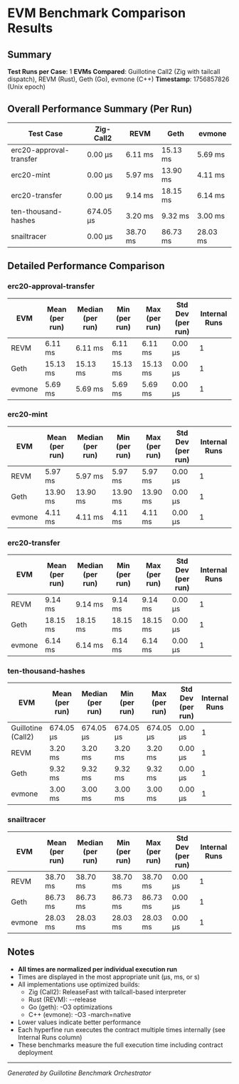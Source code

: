 # EVM Benchmark Comparison Results

## Summary

**Test Runs per Case**: 1
**EVMs Compared**: Guillotine Call2 (Zig with tailcall dispatch), REVM (Rust), Geth (Go), evmone (C++)
**Timestamp**: 1756857826 (Unix epoch)

## Overall Performance Summary (Per Run)

| Test Case | Zig-Call2 | REVM | Geth | evmone |
|-----------|-----------|------|------|--------|
| erc20-approval-transfer   |  0.00 μs |   6.11 ms |  15.13 ms |   5.69 ms |
| erc20-mint                |  0.00 μs |   5.97 ms |  13.90 ms |   4.11 ms |
| erc20-transfer            |  0.00 μs |   9.14 ms |  18.15 ms |   6.14 ms |
| ten-thousand-hashes       | 674.05 μs |   3.20 ms |   9.32 ms |   3.00 ms |
| snailtracer               |  0.00 μs |  38.70 ms |  86.73 ms |  28.03 ms |

## Detailed Performance Comparison

### erc20-approval-transfer

| EVM | Mean (per run) | Median (per run) | Min (per run) | Max (per run) | Std Dev (per run) | Internal Runs |
|-----|----------------|------------------|---------------|---------------|-------------------|---------------|
| REVM        |        6.11 ms |          6.11 ms |       6.11 ms |       6.11 ms |          0.00 μs |             1 |
| Geth        |       15.13 ms |         15.13 ms |      15.13 ms |      15.13 ms |          0.00 μs |             1 |
| evmone      |        5.69 ms |          5.69 ms |       5.69 ms |       5.69 ms |          0.00 μs |             1 |

### erc20-mint

| EVM | Mean (per run) | Median (per run) | Min (per run) | Max (per run) | Std Dev (per run) | Internal Runs |
|-----|----------------|------------------|---------------|---------------|-------------------|---------------|
| REVM        |        5.97 ms |          5.97 ms |       5.97 ms |       5.97 ms |          0.00 μs |             1 |
| Geth        |       13.90 ms |         13.90 ms |      13.90 ms |      13.90 ms |          0.00 μs |             1 |
| evmone      |        4.11 ms |          4.11 ms |       4.11 ms |       4.11 ms |          0.00 μs |             1 |

### erc20-transfer

| EVM | Mean (per run) | Median (per run) | Min (per run) | Max (per run) | Std Dev (per run) | Internal Runs |
|-----|----------------|------------------|---------------|---------------|-------------------|---------------|
| REVM        |        9.14 ms |          9.14 ms |       9.14 ms |       9.14 ms |          0.00 μs |             1 |
| Geth        |       18.15 ms |         18.15 ms |      18.15 ms |      18.15 ms |          0.00 μs |             1 |
| evmone      |        6.14 ms |          6.14 ms |       6.14 ms |       6.14 ms |          0.00 μs |             1 |

### ten-thousand-hashes

| EVM | Mean (per run) | Median (per run) | Min (per run) | Max (per run) | Std Dev (per run) | Internal Runs |
|-----|----------------|------------------|---------------|---------------|-------------------|---------------|
| Guillotine (Call2) |     674.05 μs |       674.05 μs |    674.05 μs |    674.05 μs |          0.00 μs |             1 |
| REVM        |        3.20 ms |          3.20 ms |       3.20 ms |       3.20 ms |          0.00 μs |             1 |
| Geth        |        9.32 ms |          9.32 ms |       9.32 ms |       9.32 ms |          0.00 μs |             1 |
| evmone      |        3.00 ms |          3.00 ms |       3.00 ms |       3.00 ms |          0.00 μs |             1 |

### snailtracer

| EVM | Mean (per run) | Median (per run) | Min (per run) | Max (per run) | Std Dev (per run) | Internal Runs |
|-----|----------------|------------------|---------------|---------------|-------------------|---------------|
| REVM        |       38.70 ms |         38.70 ms |      38.70 ms |      38.70 ms |          0.00 μs |             1 |
| Geth        |       86.73 ms |         86.73 ms |      86.73 ms |      86.73 ms |          0.00 μs |             1 |
| evmone      |       28.03 ms |         28.03 ms |      28.03 ms |      28.03 ms |          0.00 μs |             1 |


## Notes

- **All times are normalized per individual execution run**
- Times are displayed in the most appropriate unit (μs, ms, or s)
- All implementations use optimized builds:
  - Zig (Call2): ReleaseFast with tailcall-based interpreter
  - Rust (REVM): --release
  - Go (geth): -O3 optimizations
  - C++ (evmone): -O3 -march=native
- Lower values indicate better performance
- Each hyperfine run executes the contract multiple times internally (see Internal Runs column)
- These benchmarks measure the full execution time including contract deployment

---

*Generated by Guillotine Benchmark Orchestrator*
